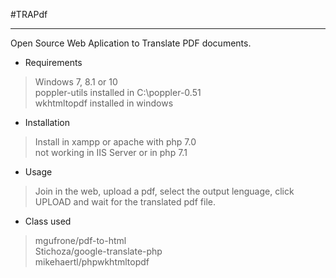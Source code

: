 #TRAPdf


----------


Open Source Web Aplication to Translate PDF documents.

- Requirements

> Windows 7, 8.1 or 10 <br/>
poppler-utils installed in C:\poppler-0.51 <br/>
wkhtmltopdf installed in windows <br/>

- Installation

> Install in xampp or apache with php 7.0 <br/>
> not working in IIS Server or in php 7.1 <br/>

 - Usage

> Join in the web, upload a pdf, select the output lenguage, click UPLOAD and wait for the translated pdf file.
 
 - Class used
 
> mgufrone/pdf-to-html <br/>
Stichoza/google-translate-php <br/>
mikehaertl/phpwkhtmltopdf <br/>
